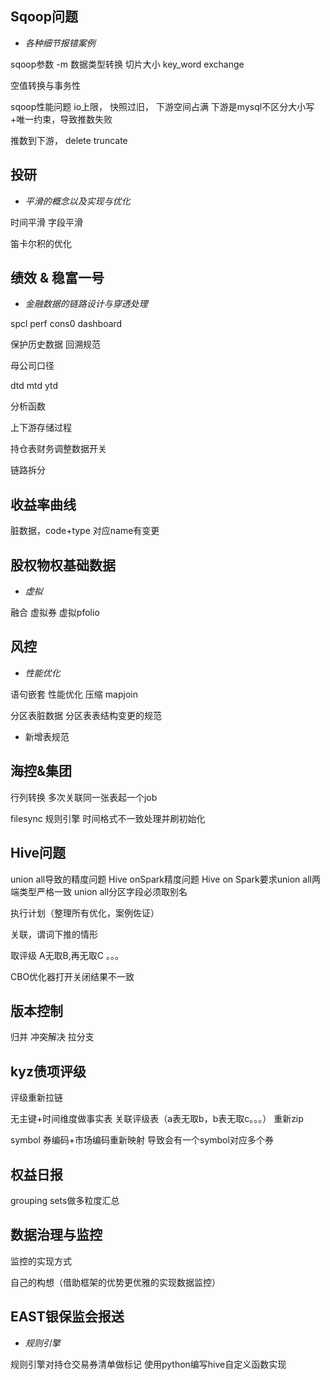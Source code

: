 ## Sqoop问题

* *各种细节报错案例*

sqoop参数
-m
数据类型转换
切片大小
key_word
exchange

空值转换与事务性

sqoop性能问题
io上限， 快照过旧，
下游空间占满
下游是mysql不区分大小写+唯一约束，导致推数失败

推数到下游， delete truncate

## 投研

* *平滑的概念以及实现与优化*

时间平滑
字段平滑


笛卡尔积的优化

## 绩效 & 稳富一号

* *金融数据的链路设计与穿透处理*

spcl
perf
cons0
dashboard

保护历史数据
回溯规范

母公司口径


dtd mtd ytd

分析函数

上下游存储过程

持仓表财务调整数据开关

链路拆分

## 收益率曲线
脏数据，code+type 对应name有变更

## 股权物权基础数据

* *虚拟*

融合
虚拟券
虚拟pfolio

## 风控

* *性能优化*

语句嵌套
性能优化
压缩
mapjoin

分区表脏数据
分区表表结构变更的规范

* 新增表规范



## 海控&集团

行列转换
多次关联同一张表起一个job

filesync
规则引擎
时间格式不一致处理并刷初始化

## Hive问题
union all导致的精度问题
Hive onSpark精度问题
Hive on Spark要求union all两端类型严格一致
union all分区字段必须取别名


执行计划（整理所有优化，案例佐证）



关联，谓词下推的情形

取评级 A无取B,再无取C 。。。

CBO优化器打开关闭结果不一致

## 版本控制


归并
冲突解决
拉分支


## kyz债项评级
评级重新拉链

无主键+时间维度做事实表
关联评级表（a表无取b，b表无取c。。。）
重新zip

symbol 券编码+市场编码重新映射
导致会有一个symbol对应多个券


## 权益日报
grouping sets做多粒度汇总



## 数据治理与监控

监控的实现方式

自己的构想（借助框架的优势更优雅的实现数据监控）



## EAST银保监会报送

* *规则引擎*

规则引擎对持仓交易券清单做标记
使用python编写hive自定义函数实现





